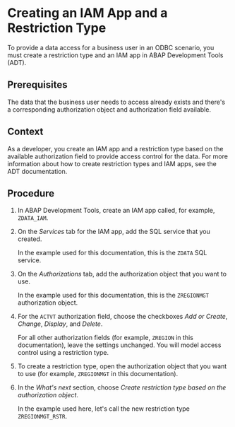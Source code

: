 <!-- loio1933bdc569774076a4a9cd2b79d5d780 -->

# Creating an IAM App and a Restriction Type

To provide a data access for a business user in an ODBC scenario, you must create a restriction type and an IAM app in ABAP Development Tools \(ADT\).



<a name="loio1933bdc569774076a4a9cd2b79d5d780__prereq_w4g_hmy_gsb"/>

## Prerequisites

The data that the business user needs to access already exists and there's a corresponding authorization object and authorization field available.



<a name="loio1933bdc569774076a4a9cd2b79d5d780__context_lxg_kmy_gsb"/>

## Context

As a developer, you create an IAM app and a restriction type based on the available authorization field to provide access control for the data. For more information about how to create restriction types and IAM apps, see the ADT documentation.



## Procedure

1.  In ABAP Development Tools, create an IAM app called, for example, `ZDATA_IAM`.

2.  On the *Services* tab for the IAM app, add the SQL service that you created.

    In the example used for this documentation, this is the `ZDATA` SQL service.

3.  On the *Authorizations* tab, add the authorization object that you want to use.

    In the example used for this documentation, this is the `ZREGIONMGT` authorization object.

4.  For the `ACTVT` authorization field, choose the checkboxes *Add or Create*, *Change*, *Display*, and *Delete*.

    For all other authorization fields \(for example, `ZREGION` in this documentation\), leave the settings unchanged. You will model access control using a restriction type.

5.  To create a restriction type, open the authorization object that you want to use \(for example, `ZREGIONMGT` in this documentation\).

6.  In the *What's next* section, choose *Create restriction type based on the authorization object*.

    In the example used here, let's call the new restriction type `ZREGIONMGT_RSTR`.


